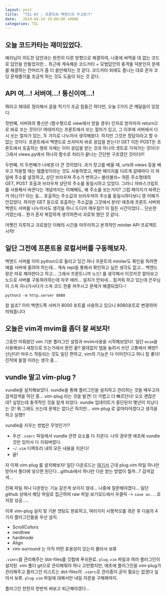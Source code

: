 ```yaml
---
layout: post
title:  "TIL-07 : 프론트와 백엔드의 주고받기"
date:   2019-04-24 19:00:00 +0900
categories: TIL
---
```



## 오늘 코드카타는 재미있었다.

예리님이 의도한 답안과는 완전히 다른 방향으로 해결하여, 나중에 써먹을 데 없는 코드로 답안을 만들었지만...
최근에 계속해온 코드카타 + 모범답안의 충격들 덕분인지 문제를 해결하는 잔머리가 좀 더 쓸만해지는 것 같다.
코드카타 외에도 틈나는 대로 혼자 코딩 문제풀이를 조금씩 하는 것도 도움이 되는 것 같다.


## API 여...! 서버여...! 통신이여...!

뭐라고 제대로 정리해서 글을 적기가 조금 힘들긴 하다만, 오늘 2가지 큰 깨달음이 있었다.

첫번째,
서버와의 통신은 (함수형으로 view에서 받을 경우) 인자로 받자마자 return으로 바로 쏘는 것이다!
여태까지는 프론트에서 쏘는 절차가 있고, 그 이후에 서버에서 다시 쏘는 절차가 있는, 두 가지로 나누어서 생각해왔다. 하지만 그것은 정답이라고 할 수 없는 것이다. 프론트에서 백엔드로 쏘자마자 바로 응답을 받는다! GET 이든 POST든 프론트에서 호출하는 행위 자체는 이미 응답을 받는 것과 하나의 셋트로 가져가는 것이다! 그래서 views.py에서 하나의 함수로 처리가 끝나는 간단한 구조였던 것이다!!!

두번째,
이 두번째가 나에겐 더 큰 것이었다. 과거 장고를 배울 때, urls와 views 등을 배우고 적용할 때는 템플릿이라는 것도 사용하였고, 매번 페이지를 다르게 갈때마다 각 파일에 주소를 설정하고, 상단 브라우져 주소가 변하고~ 블라블라~ 여튼 주소형태의 GET, POST 호출과 브라우져 상단의 주소를 동일시하고 있었다. 그러니 자바스크립트를 사용해서 바꾼다는 개념까지는 이해해도, 왜 주소를 쏘는거지? 그럼 페이지가 바뀌는거 아닌가? 라는 둥... 호출하는 주소값과 브라우져의 주소를 동일시하다보니 영 이해가 안갔었다. 하지만 GET 등으로 호출하는 주소값을 그것에서 분리! 애초에 프론트 서버와 백엔드 서버를 나누어서도 생각을 하니 드디어 깨우침!!! 아 힘든 시간이었다... 단순한 거였는데... 뭔가 혼자 복잡하게 생각하면서 괴로워 했던 것 같다.

어쨋건 지루하고 괴로웠던 이해의 시간을 마무리하고 본격적인 miniter API 프로젝트 시작!


## 일단 그전에 프론트용 로컬서버를 구동해보자.

백엔드 서버를 이미 python으로 돌리고 있긴 하나 프론트의 miniter도 확인을 하려면 얘를 서버에 올려야 하는데... 계속 repl을 통해서 확인하고 싶은 생각도 없고... 백엔드랑은 따로 해야한다고 하고... 그래서 프론트니까 노드! 를 생각해서 이것저것 알아보고 노드로 서버롤 구동하려하는데 자꾸 에러... 설치가 안되네... 힘겨워 하고 있는데 은우님이 스윽 지나가시다가 스윽 코드 한줄 쳐주시고 문제가 해결되었다-!

`python3 -m http.server 8080`

참 쉽죠?
이미 백엔드쪽 서버가 8000 포트를 사용하고 있으니 8080포트로 변경하여 띄워줍니다


## 오늘은 vim과 mvim을 좀더 잘 써보자!

그동안 미뤄왔던 vim 기본 플러그인 설정과 mvim사용을 시작해보았다!.
일단 `mvim`을 사용해보니 새창으로 뜨는거에서 완전 꿀!! 쓸데없이 탭을 늘려서 쓰던 고통에서 해방!! 신난다!! 마우스 작동되는 것도 일단 편하고, vim의 기능은 다 이어진다고 하니 참 좋다! 진작에 쓸껄 이라는 생각 중...


## vundle 말고 vim-plug ?

vundle을 설치해보았다. vundle을 통해 플러그인을 설치하고 관리하는 것을 배우고자 검색검색을 하던 중... vim-plug 라는 것을 발견! 더 가볍고 더 빠르단다! 오오 괜찮은데? 싶었는데 충격적인 것을 알게 되었다. vundle 업데이트가 중단된지 몇년이 지났다는 것! 뭐 그래도 쓰는데 문제는 없다곤 하지만... vim-plug 로 갈아타야겠다고 생각을 하고 실행!!

vundle을 지우는 방법은 무엇인가!?

- 우선 `.vimrc` 파일에서 vundle 관련 요소를 다 지운다. 나의 경우엔 애초에 vundle것만 있어서 다 지워버렸다.
- `~/.vim` 디렉토리 내의 모든 내용을 지운다!
- 끝!

자 이제 vim-plug 를 설치해보자! 일단 다운로드는 [여기서](https://github.com/junegunn/vim-plug)
근데 plug.vim 파일 하나만 받아서 폴더에 넣으면 된단다...github에서 하나만 다운 받는 방법이 뭘까...? 검색검색...

진짜 파일 하나 다운받는 기능 같은게 보이지 않네... 나중에 질문해야겠다...
일단 github 상에서 해당 파일로 접근하여 raw 파일 보기모드에서 우클릭 ->  `save as...`로 저장 성공.....

이후 vim-plug 설치 및 기본 셋팅도 완료하고, 여러가지 시행착오를 겪은 후 다음의 4가지 플러그인들을 우선 설치.

- ScrollCollors
- nerdtree
- hardmode
- Align
- vim-surround 는 아직 어떤 효용성이 있는지 몰라서 보류

`.vimrc`를 관리해주는 dot-files를 깃헙에 푸쉬완료.
`plug.vim` 파일과 여러 플러그인이 설치된 .vim 폴더 git으로 관리해줘야 하나 고민했지만,
애초에 플러그인을 vim-plug가 관리해주고 플러그인 리스트는 dot-files의 `.vimrc`로 관리중이 굳이 필요는 없겠다 싶어서 보류. `plug.vim` 파일에 대해서만 내일 자문을 구해봐야지.

플러그인 찬찬히 한번씩 써보고 퇴근해야겠다...
